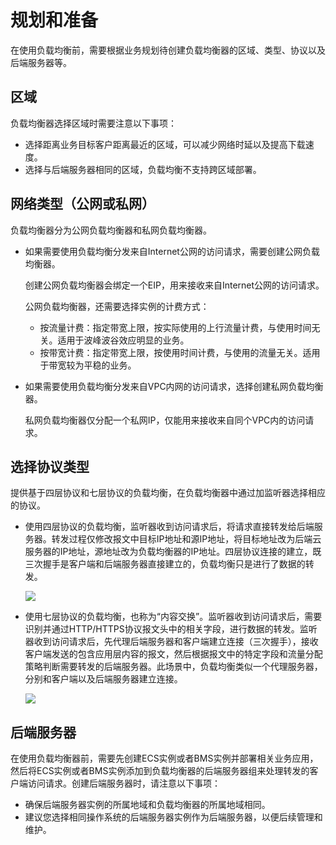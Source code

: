 # 规划和准备<a name="zh-cn_topic_0166333710"></a>

在使用负载均衡前，需要根据业务规划待创建负载均衡器的区域、类型、协议以及后端服务器等。

## 区域<a name="section12884538197"></a>

负载均衡器选择区域时需要注意以下事项：

-   选择距离业务目标客户距离最近的区域，可以减少网络时延以及提高下载速度。
-   选择与后端服务器相同的区域，负载均衡不支持跨区域部署。

## 网络类型（公网或私网）<a name="section10223166162317"></a>

负载均衡器分为公网负载均衡器和私网负载均衡器。

-   如果需要使用负载均衡分发来自Internet公网的访问请求，需要创建公网负载均衡器。

    创建公网负载均衡器会绑定一个EIP，用来接收来自Internet公网的访问请求。

    公网负载均衡器，还需要选择实例的计费方式：

    -   按流量计费：指定带宽上限，按实际使用的上行流量计费，与使用时间无关。适用于波峰波谷效应明显的业务。
    -   按带宽计费：指定带宽上限，按使用时间计费，与使用的流量无关。适用于带宽较为平稳的业务。

-   如果需要使用负载均衡分发来自VPC内网的访问请求，选择创建私网负载均衡器。

    私网负载均衡器仅分配一个私网IP，仅能用来接收来自同个VPC内的访问请求。


## 选择协议类型<a name="section05851991232"></a>

提供基于四层协议和七层协议的负载均衡，在负载均衡器中通过加监听器选择相应的协议。

-   使用四层协议的负载均衡，监听器收到访问请求后，将请求直接转发给后端服务器。转发过程仅修改报文中目标IP地址和源IP地址，将目标地址改为后端云服务器的IP地址，源地址改为负载均衡器的IP地址。四层协议连接的建立，既三次握手是客户端和后端服务器直接建立的，负载均衡只是进行了数据的转发。

    ![](figures/zh-cn_image_0166344757.png)

-   使用七层协议的负载均衡，也称为“内容交换”。监听器收到访问请求后，需要识别并通过HTTP/HTTPS协议报文头中的相关字段，进行数据的转发。监听器收到访问请求后，先代理后端服务器和客户端建立连接（三次握手），接收客户端发送的包含应用层内容的报文，然后根据报文中的特定字段和流量分配策略判断需要转发的后端服务器。此场景中，负载均衡类似一个代理服务器，分别和客户端以及后端服务器建立连接。

    ![](figures/zh-cn_image_0166344759.png)


## 后端服务器<a name="section1824491002317"></a>

在使用负载均衡器前，需要先创建ECS实例或者BMS实例并部署相关业务应用，然后将ECS实例或者BMS实例添加到负载均衡器的后端服务器组来处理转发的客户端访问请求。创建后端服务器时，请注意以下事项：

-   确保后端服务器实例的所属地域和负载均衡器的所属地域相同。
-   建议您选择相同操作系统的后端服务器实例作为后端服务器，以便后续管理和维护。

